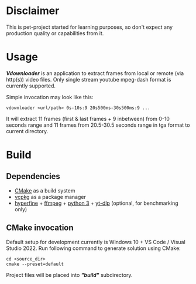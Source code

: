 # Disclaimer

This is pet-project started for learning purposes, so don't expect any production quality or capabilities from it.

# Usage

***Vdownloader*** is an application to extract frames from local or remote (via http(s)) video files.
Only single stream youtube mpeg-dash format is currently supported.

Simple invocation may look like this:

    vdownloader <url/path> 0s-10s:9 20s500ms-30s500ms:9 ...

It will extract 11 frames (first & last frames + 9 inbetween)
from 0-10 seconds range and 11 frames from 20.5-30.5 seconds range
in tga format to current directory.

# Build

## Dependencies

- [CMake](https://cmake.org/) as a build system
- [vcpkg](https://vcpkg.io/en/) as a package manager
- [hyperfine](https://github.com/sharkdp/hyperfine) +
  [ffmpeg](https://www.ffmpeg.org/) +
  [python 3](https://www.python.org) +
  [yt-dlp](https://github.com/yt-dlp/yt-dlp) (optional, for benchmarking only)

## CMake invocation

Default setup for development currently is Windows 10 + VS Code / Visual Studio 2022.
Run following command to generate solution using CMake:

    cd <source_dir>
    cmake --preset=default
    
Project files will be placed into ***"build"*** subdirectory.